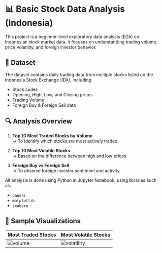 # 📊 Basic Stock Data Analysis (Indonesia)

This project is a beginner-level exploratory data analysis (EDA) on Indonesian stock market data. It focuses on understanding trading volume, price volatility, and foreign investor behavior.

## 📁 Dataset

The dataset contains daily trading data from multiple stocks listed on the Indonesia Stock Exchange (IDX), including:

- Stock codes
- Opening, High, Low, and Closing prices
- Trading Volume
- Foreign Buy & Foreign Sell data

## 🔍 Analysis Overview

1. **Top 10 Most Traded Stocks by Volume**  
   → To identify which stocks are most actively traded.

2. **Top 10 Most Volatile Stocks**  
   → Based on the difference between high and low prices.

3. **Foreign Buy vs Foreign Sell**  
   → To observe foreign investor sentiment and activity.

All analysis is done using Python in Jupyter Notebook, using libraries such as:
- `pandas`
- `matplotlib`
- `seaborn`

## 📸 Sample Visualizations

| Most Traded Stocks | Most Volatile Stocks |
|--------------------|----------------------|
| ![volume](images/top_volume.png) | ![volatility](images/top_volatility.png) |

